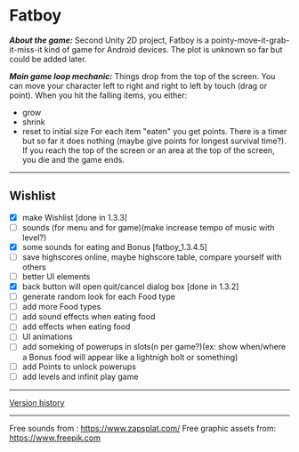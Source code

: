 # Fatboy
***About the game:***
Second Unity 2D project, Fatboy is a pointy-move-it-grab-it-miss-it kind of game for Android devices. The plot is unknown so far but could be added later.

***Main game loop mechanic:***
Things drop from the top of the screen. You can move your character left to right and right to left by touch (drag or point). When you hit the falling items, you either:
- grow
- shrink
- reset to initial size
For each item "eaten" you get points. There is a timer but so far it does nothing (maybe give points for longest survival time?). If you reach the top of the screen or an area at the top of the screen, you die and the game ends.

------------

## Wishlist
- [x] make Wishlist [done in 1.3.3]
- [ ] sounds (for menu and for game)(make increase tempo of music with level?)
- [x] some sounds for eating and Bonus [fatboy_1.3.4.5]
- [ ] save highscores online, maybe highscore table, compare yourself with others
- [ ] better UI elements
- [x] back button will open quit/cancel dialog box [done in 1.3.2]
- [ ] generate random look for each Food type
- [ ] add more Food types
- [ ] add sound effects when eating food
- [ ] add effects when eating food
- [ ] UI animations
- [ ] add someking of powerups in slots(n per game?)(ex: show when/where a Bonus food will appear like a lightnigh bolt or something)
- [ ] add Points to unlock powerups 
- [ ] add levels and infinit play game
------------

[Version history](https://github.com/ursu-polar/fatboy/blob/master/VERSION.MD)

------------
Free sounds from : https://www.zapsplat.com/
Free graphic assets from: https://www.freepik.com
